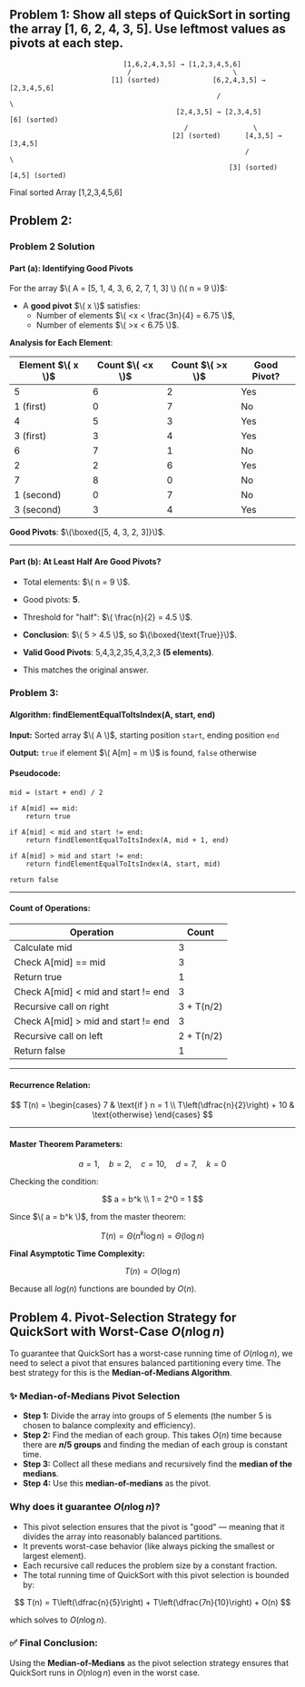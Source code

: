 

## Problem 1: Show all steps of QuickSort in sorting the array [1, 6, 2, 4, 3, 5]. Use leftmost values as pivots at each step.

```
                            [1,6,2,4,3,5] → [1,2,3,4,5,6]  
                             /                         \  
                         [1] (sorted)             [6,2,4,3,5] → [2,3,4,5,6]  
                                                   /                     \  
                                         [2,4,3,5] → [2,3,4,5]         [6] (sorted)  
                                           /                \  
                                        [2] (sorted)      [4,3,5] → [3,4,5]  
                                                          /           \  
                                                      [3] (sorted)  [4,5] (sorted)  
```
Final sorted Array [1,2,3,4,5,6]


## Problem 2: 

### **Problem 2 Solution**

#### **Part (a): Identifying Good Pivots**  
For the array $\( A = [5, 1, 4, 3, 6, 2, 7, 1, 3] \) (\( n = 9 \))$:  
- A **good pivot** $\( x \)$ satisfies:  
  - Number of elements $\( <x < \frac{3n}{4} = 6.75 \)$,  
  - Number of elements $\( >x < 6.75 \)$.  

**Analysis for Each Element**:  

| Element $\( x \)$ | Count $\( <x \)$ | Count $\( >x \)$ | Good Pivot? |  
|-----------------|----------------|----------------|-------------|  
| 5               | 6              | 2              | Yes        |  
| 1 (first)       | 0              | 7              | No         |  
| 4               | 5              | 3              | Yes        |  
| 3 (first)       | 3              | 4              | Yes        |  
| 6               | 7              | 1              | No         |  
| 2               | 2              | 6              | Yes        |  
| 7               | 8              | 0              | No         |  
| 1 (second)      | 0              | 7              | No         |  
| 3 (second)      | 3              | 4              | Yes        |  

**Good Pivots**: $\(\boxed{[5, 4, 3, 2, 3]}\)$.  

---

#### **Part (b): At Least Half Are Good Pivots?**  
- Total elements: $\( n = 9 \)$.  
- Good pivots: **5**.  
- Threshold for "half": $\( \frac{n}{2} = 4.5 \)$.  
- **Conclusion**: $\( 5 > 4.5 \)$, so $\(\boxed{\text{True}}\)$.  

-   **Valid Good Pivots**: 5,4,3,2,35,4,3,2,3 **(5 elements)**.

-   This matches the original answer.



### Problem 3:

#### Algorithm: findElementEqualToItsIndex(A, start, end)

**Input:** Sorted array $\( A \)$, starting position `start`, ending position `end`

**Output:** `true` if element $\( A[m] = m \)$ is found, `false` otherwise

#### Pseudocode:
```
mid = (start + end) / 2

if A[mid] == mid:
    return true

if A[mid] < mid and start != end:
    return findElementEqualToItsIndex(A, mid + 1, end)

if A[mid] > mid and start != end:
    return findElementEqualToItsIndex(A, start, mid)

return false
```

---

#### Count of Operations:
| Operation                                   | Count           |
|---------------------------------------------|-----------------|
| Calculate mid                               | 3               |
| Check A[mid] == mid                         | 3               |
| Return true                                 | 1               |
| Check A[mid] < mid and start != end         | 3               |
| Recursive call on right                     | 3 + T(n/2)      |
| Check A[mid] > mid and start != end         | 3               |
| Recursive call on left                      | 2 + T(n/2)      |
| Return false                                | 1               |

---

#### Recurrence Relation:
$$
T(n) = 
\begin{cases}
7 & \text{if } n = 1 \\
T\left(\dfrac{n}{2}\right) + 10 & \text{otherwise}
\end{cases}
$$

---

#### Master Theorem Parameters:
$$
a = 1, \quad b = 2, \quad c = 10, \quad d = 7, \quad k = 0
$$

Checking the condition:

$$
a = b^k \\
1 = 2^0 = 1
$$

Since $\( a = b^k \)$, from the master theorem:

$$
T(n) = \Theta\left(n^k \log n\right) = \Theta(\log n)
$$

**Final Asymptotic Time Complexity:**

$$
T(n) = O(\log n)
$$

Because all $log(n)$ functions are bounded by $O(n)$.



## Problem 4. Pivot-Selection Strategy for QuickSort with Worst-Case $O(n \log{n})$

To guarantee that QuickSort has a worst-case running time of $O(n \log{n})$, we need to select a pivot that ensures balanced partitioning every time. The best strategy for this is the **Median-of-Medians Algorithm**.

### ✨ **Median-of-Medians Pivot Selection**
- **Step 1:** Divide the array into groups of 5 elements (the number 5 is chosen to balance complexity and efficiency).
- **Step 2:** Find the median of each group. This takes $O(n)$ time because there are **$n/5$ groups** and finding the median of each group is constant time.
- **Step 3:** Collect all these medians and recursively find the **median of the medians**.
- **Step 4:** Use this **median-of-medians** as the pivot.

### Why does it guarantee $O(n \log{n})$?
- This pivot selection ensures that the pivot is "good" — meaning that it divides the array into reasonably balanced partitions.
- It prevents worst-case behavior (like always picking the smallest or largest element).
- Each recursive call reduces the problem size by a constant fraction.
- The total running time of QuickSort with this pivot selection is bounded by:

$$
T(n) = T\left(\dfrac{n}{5}\right) + T\left(\dfrac{7n}{10}\right) + O(n)
$$

which solves to $O(n \log n)$.

### ✅ **Final Conclusion:**
Using the **Median-of-Medians** as the pivot selection strategy ensures that QuickSort runs in $O(n \log{n})$ even in the worst case.

